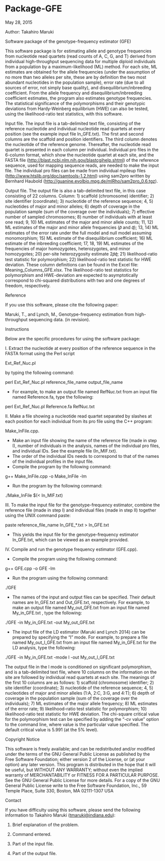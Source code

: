 # Package-GFE
May 28, 2015

Author: Takahiro Maruki

Software package of the genotype-frequency estimator (GFE)

This software package is for estimating allele and genotype frequencies from nucleotide read quartets (read counts of A, C, G, and T) derived from individual high-throughput sequencing data for multiple diploid individuals from a population by a maximum-likelihood (ML) method. For each site, ML estimates are obtained for the allele frequencies (under the assumption of no more than two alleles per site, these are by definition the two most abundant nucleotides in the population sample), error rate (due to all sources of error, not simply base quality), and disequilibrium/inbreeding coefficient. From the allele frequency and disequilibrium/inbreeding coefficient estimates, the program also estimates genotype frequencies. The statistical significance of the polymorphisms and their genotypic deviations from Hardy-Weinberg equilibrium (HWE) can also be tested, using the likelihood-ratio test statistics, with this software.

Input file. The input file is a tab-delimited text file, consisting of the reference nucleotide and individual nucleotide read quartets at every position (see the example input file In_GFE.txt).  The first and second columns are the scaffold and position identifiers. The third column denotes the nucleotide of the reference genome. Thereafter, the nucleotide read quartet is presented in each column per individual.
      Individual pro files in the 6-column format, which show the nucleotide quartet at each site, and the FASTA file (http://blast.ncbi.nlm.nih.gov/blastcgihelp.shtml) of the reference sequence, used for mapping sequence reads, are needed to make the input file.  The individual pro files can be made from individual mpileup files (http://www.htslib.org/doc/samtools-1.2.html) using sam2pro written by Bernhard Haubold (http://guanine.evolbio.mpg.de/mlRho/sam2pro_0.6.tgz).

Output file.  The output file is also a tab-delimited text file, in this case consisting of 22 columns. Column: 1) scaffold (chromosome) identifier; 2) site identifier (coordinate); 3) nucleotide of the reference sequence; 4, 5) nucleotides of major and minor alleles; 6) depth of coverage in the population sample (sum of the coverage over the individuals); 7) effective number of sampled chromosomes; 8) number of individuals with at least one read; 9, 10) ML estimates of the major and minor allele counts; 11, 12) ML estimates of the major and minor allele frequencies (𝑝̂ and 𝑞̂); 13, 14) ML estimates of the error rate under the full model and null model assuming monomorphism; 15) ML estimate of the disequilibrium coefficient; 16) ML estimate of the inbreeding coefficient; 17, 18, 19) ML estimates of the frequencies of major homozygotes, heterozygotes, and minor homozygotes; 20) per-site heterozygosity estimate 2𝑝̂𝑞̂; 21) likelihood-ratio test statistic for polymorphism; 22) likelihood-ratio test statistic for HWE deviation. These column definitions can be found in the Excel file: Meaning_Columns_GFE.xlsx.
      The likelihood-ratio test statistics for polymorphism and HWE-deviation are expected to asymptotically correspond to chi-squared distributions with two and one degrees of freedom, respectively.

Reference

If you use this software, please cite the following paper:

Maruki, T., and Lynch, M., Genotype-frequency estimation from high-throughput sequencing data. (in revision).

Instructions

Below are the specific procedures for using the software package:

I. Extract the nucleotide at every position of the reference sequence in the FASTA format using the Perl script

Ext_Ref_Nuc.pl

by typing the following command:

perl Ext_Ref_Nuc.pl reference_file_name output_file_name
      
- For example, to make an output file named RefNuc.txt from an input file named Reference.fa, type the following:

perl Ext_Ref_Nuc.pl Reference.fa RefNuc.txt

II. Make a file showing a nucleotide read quartet separated by slashes at each position for each individual from its pro file using the C++ program:

Make_InFile.cpp.
      
- Make an input file showing the name of the reference file (made in step I), number of individuals in the analysis, names of the individual pro files, and individual IDs. See the example file (In_MIF.txt).
- The order of the individual IDs needs to correspond to that of the names of the individual profiles in the input file.
- Compile the program by the following command:

g++ Make_InFile.cpp -o Make_InFile -lm
      
- Run the program by the following command:

./Make_InFile $(< In_MIF.txt)
      
III. To make the input file for the genotype-frequency estimator, combine the reference file (made in step I) and individual files (made in step II) together using the UNIX command paste:

paste reference_file_name In_GFE_*.txt > In_GFE.txt
      
- This yields the input file for the genotype-frequency estimator In_GFE.txt, which can be viewed as an example provided.

IV. Compile and run the genotype frequency estimator (GFE.cpp).
- Compile the program using the following command:

g++ GFE.cpp -o GFE -lm
      
- Run the program using the following command:

./GFE
      
- The names of the input and output files can be specified.  Their default names are In_GFE.txt and Out_GFE.txt, respectively.  For example, to make an output file named My_out_GFE.txt from an input file named My_in_GFE.txt , type the following:

./GFE -in My_in_GFE.txt -out My_out_GFE.txt
      
- The input file of the LD estimator (Maruki and Lynch 2014) can be prepared by specifying the “l” mode.  For example, to prepare a file named My_out_l_GFE.txt from an input file named My_in_GFE.txt for the LD analysis, type the following:

./GFE -in My_in_GFE.txt -mode l -out My_out_l_GFE.txt
      
The output file in the l mode is conditioned on significant polymorphism, and is a tab-delimited text file, where 10 columns on the information on the site are followed by individual read quartets at each site.  The meanings of the first 10 columns are as follows: 1) scaffold (chromosome) identifier; 2) site identifier (coordinate); 3) nucleotide of the reference sequence; 4, 5) nucleotides of major and minor alleles (1:A, 2:C, 3:G, and 4:T); 6) depth of coverage in the population sample (sum of the coverage over the individuals); 7) ML estimates of the major allele frequency;  8)  ML estimates of the error rate; 9) likelihood-ratio test statistic for polymorphism; 10) likelihood-ratio test statistic for HWE deviation.  The chi-square critical value for the polymorphism test can be specified by adding the “-cv value” option to the command line, where value is the particular value specified.  The default critical value is 5.991 (at the 5% level).


Copyright Notice

This software is freely available; and can be redistributed and/or modified under the terms of the GNU General Public License as published by the Free Software Foundation; either version 2 of the License, or (at your option) any later version.
This program is distributed in the hope that it will be useful, but WITHOUT ANY WARRANTY; without even the implied warranty of MERCHANTABILITY or FITNESS FOR A PARTICULAR PURPOSE. See the GNU General Public License for more details.
For a copy of the GNU General Public License write to the Free Software Foundation, Inc., 59 Temple Place, Suite 330, Boston, MA 02111-1307 USA


Contact

If you have difficulty using this software, please send the following information to Takahiro Maruki (tmaruki@indiana.edu):

1. Brief explanation of the problem.

2. Command entered.

3. Part of the input file.

4. Part of the output file.







